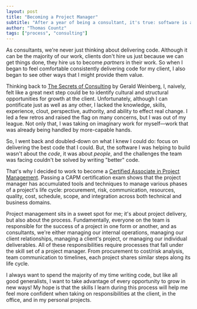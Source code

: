 ```yaml
---
layout: post
title: "Becoming a Project Manager"
subtitle: "After a year of being a consultant, it's true: software is about people."
author: "Thomas Countz"
tags: ["process", "consulting"]
---
```


As consultants, we're never just thinking about delivering code. Although it can be the majority of our work, clients don't hire us just because we can get things done, they hire us to become _partners_ in their work. So when I began to feel comfortable consistently delivering code for my client, I also began to see other ways that I might provide them value.

Thinking back to [The Secrets of Consulting](https://leanpub.com/thesecretsofconsulting) by Gerald Weinberg, I, naively, felt like a great next step could be to identify cultural and structural opportunities for growth at the client. Unfortunately, although I can pontificate just as well as any other, I lacked the knowledge, skills, experience, clout, perspective, authority, and ability to effect real change. I led a few retros and raised the flag on many concerns, but I was out of my league. Not only that, I was taking on imaginary work for myself—work that was already being handled by more-capable hands.

So, I went back and doubled-down on what I knew I could do: focus on delivering the best code that I could. But, the software I was helping to build wasn't about the _code_, it was about _people_, and the challenges the team was facing couldn't be solved by writing "better" code.

That's why I decided to work to become a [Certified Associate in Project Management](https://www.pmi.org/certifications/types/certified-associate-capm). Passing a CAPM certification exam shows that the project manager has accumulated tools and techniques to manage various phases of a project's life cycle: procurement, risk, communication, resources, quality, cost, schedule, scope, and integration across both technical and business domains.

Project management sits in a sweet spot for me; it's about project delivery, but also about the process. Fundamentally, everyone on the team is responsible for the success of a project in one form or another, and as consultants, we're either managing our internal operations, managing our client relationships, managing a client's project, or managing our individual deliverables. All of these responsibilities require processes that fall under the skill set of a project manager. From procurement to cost/risk analysis, team communication to timelines, each project shares similar steps along its life cycle.

I always want to spend the majority of my time writing code, but like all good generalists, I want to take advantage of every opportunity to grow in new ways! My hope is that the skills I learn during this process will help me feel more confident when taking on responsibilities at the client, in the office, and in my personal projects.

